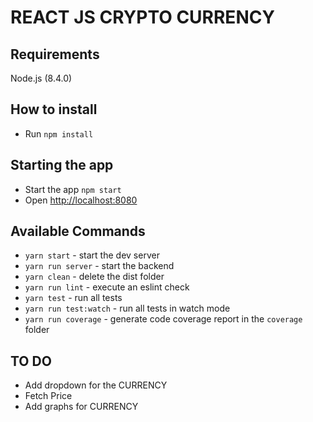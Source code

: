 # REACT JS CRYPTO CURRENCY

## Requirements
Node.js (8.4.0)

## How to install
- Run `npm install`

## Starting the app
- Start the app `npm start`
- Open [http://localhost:8080](http://localhost:8080)

## Available Commands

- `yarn start` - start the dev server
- `yarn run server` - start the backend
- `yarn clean` - delete the dist folder
- `yarn run lint` - execute an eslint check
- `yarn test` - run all tests
- `yarn run test:watch` - run all tests in watch mode
- `yarn run coverage` - generate code coverage report in the `coverage` folder

## TO DO
- Add dropdown for the CURRENCY
- Fetch Price
- Add graphs for CURRENCY
